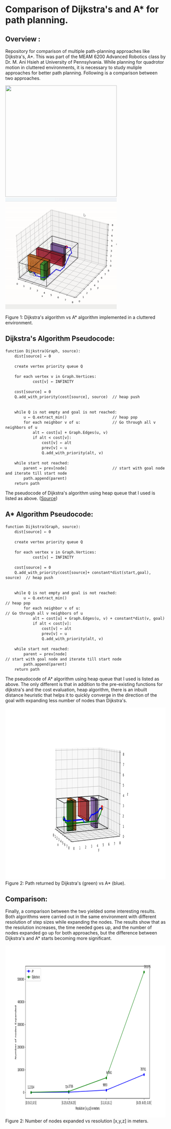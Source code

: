 
# Comparison of Dijkstra's and A* for path planning.
## Overview :
Repository for comparison of multiple path-planning approaches like Dijkstra's, A*. This was part of the MEAM 6200 Advanced Robotics class by Dr. M. Ani Hsieh at University of Pennsylvania. While planning for quadrotor motion in cluttered environments, it is necessary to study muliple approaches for better path planning. Following is a comparison between two approaches.

<img src=docs/dijkstras.gif height="350" width="350" /> <img src=docs/astar.gif height="350" width="350" /> 

Figure 1: Dijkstra's algorithm vs A* algorithm implemented in a cluttered environment.

<p></p>

## Dijkstra's Algorithm Pseudocode:

``` 
function Dijkstra(Graph, source):                                                  
    dist[source] ← 0               
                                                                                
    create vertex priority queue Q                                                       
                                                                                     
    for each vertex v in Graph.Vertices:                                                                                                                                               
            cost[v] ← INFINITY       

    cost[source] = 0
    Q.add_with_priority(cost[source], source)  // heap push                                        
                                                                                              
                                                                                              
    while Q is not empty and goal is not reached:                                                
        u ← Q.extract_min()                    // heap pop                            
        for each neighbor v of u:              // Go through all v neighbors of u                                               
            alt ← cost[u] + Graph.Edges(u, v)                                               
            if alt < cost[v]:                                                                                                  
                cost[v] ← alt                                                                                                  
                prev[v] ← u                                                                                                  
                Q.add_with_priority(alt, v)                                               

    while start not reached:
        parent ← prev[node]                    // start with goal node and iterate till start node   
        path.append(parent)                                                                             
    return path
```                                  

The pseudocode of Dijkstra's algorithm using heap queue that I used is listed as above. ([Source](https://en.wikipedia.org/wiki/Dijkstra's_algorithm)) &emsp;

## A* Algorithm Pseudocode:
``` 
function Dijkstra(Graph, source):                                                  
    dist[source] ← 0               
                                                                                
    create vertex priority queue Q                                                       
                                                                                     
    for each vertex v in Graph.Vertices:                                                                                                                                               
            cost[v] ← INFINITY       

    cost[source] = 0
    Q.add_with_priority(cost[source]+ constant*dist(start,goal), source)  // heap push                                        
                                                                                              
                                                                                              
    while Q is not empty and goal is not reached:                                                
        u ← Q.extract_min()                                              // heap pop                            
        for each neighbor v of u:                                        // Go through all v neighbors of u                                               
            alt ← cost[u] + Graph.Edges(u, v) + constant*dist(v, goal)                                               
            if alt < cost[v]:                                                                                                  
                cost[v] ← alt                                                                                                  
                prev[v] ← u                                                                                                  
                Q.add_with_priority(alt, v)                                               

    while start not reached:
        parent ← prev[node]                                              // start with goal node and iterate till start node   
        path.append(parent)                                                                             
    return path
```                

The pseudocode of A* algorithm using heap queue that I used is listed as above. The only different is that in addition to the pre-existing functions for dijkstra's and the cost evaluation, heap algorithm, there is an inbuilt distance heuristic that helps it to quickly converge in the direction of the goal with expanding less number of nodes than Dijkstra's.


<img src=docs/astar_dijkstra.png height="540" width="960" /> 
Figure 2: Path returned by Dijkstra's (green) vs A* (blue).


## Comparison:
Finally, a comparison between the two yielded some interesting results. Both algorithms were carried out in the same environment with different resolution of step sizes while expanding the nodes. The results show that as the resolution increases, the time needed goes up, and the number of nodes expanded go up for both approaches, but the difference between Dijkstra's and A* starts becoming more significant. 

<img src=docs/statistics.png height="540" width="960" /> 
Figure 2: Number of nodes expanded vs resolution [x,y,z] in meters.
